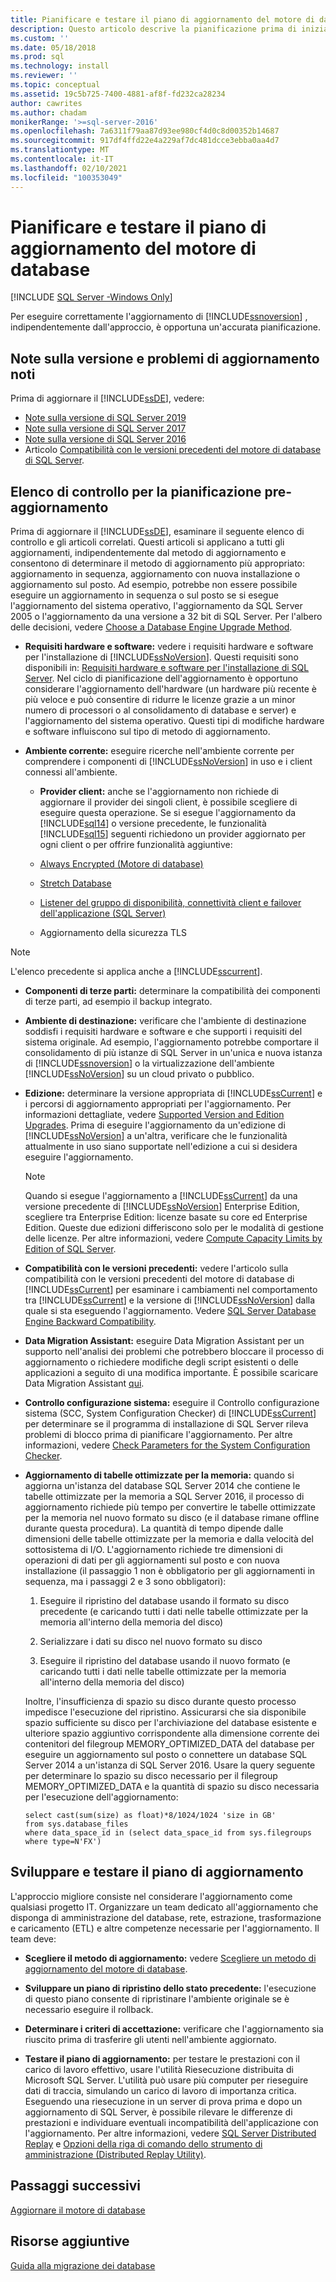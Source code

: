 ```yaml
---
title: Pianificare e testare il piano di aggiornamento del motore di database | Microsoft Docs
description: Questo articolo descrive la pianificazione prima di iniziare l'aggiornamento di SQL Server. Include un elenco di controllo della pianificazione e lo sviluppo e il test di un piano di aggiornamento.
ms.custom: ''
ms.date: 05/18/2018
ms.prod: sql
ms.technology: install
ms.reviewer: ''
ms.topic: conceptual
ms.assetid: 19c5b725-7400-4881-af8f-fd232ca28234
author: cawrites
ms.author: chadam
monikerRange: '>=sql-server-2016'
ms.openlocfilehash: 7a6311f79aa87d93ee980cf4d0c8d00352b14687
ms.sourcegitcommit: 917df4ffd22e4a229af7dc481dcce3ebba0aa4d7
ms.translationtype: MT
ms.contentlocale: it-IT
ms.lasthandoff: 02/10/2021
ms.locfileid: "100353049"
---
```

# <a name="plan-and-test-the-database-engine-upgrade-plan"></a>Pianificare e testare il piano di aggiornamento del motore di database

[!INCLUDE [SQL Server -Windows Only](../../includes/applies-to-version/sql-windows-only.md)]
  
 Per eseguire correttamente l'aggiornamento di [!INCLUDE[ssnoversion](../../includes/ssnoversion-md.md)] , indipendentemente dall'approccio, è opportuna un'accurata pianificazione.  
  
## <a name="release-notes-and-known-upgrade-issues"></a>Note sulla versione e problemi di aggiornamento noti  
 Prima di aggiornare il [!INCLUDE[ssDE](../../includes/ssde-md.md)], vedere:

- [Note sulla versione di SQL Server 2019](../../sql-server/sql-server-version-15-release-notes.md)
- [Note sulla versione di SQL Server 2017](../../sql-server/sql-server-2017-release-notes.md) 
- [Note sulla versione di SQL Server 2016](../../sql-server/sql-server-2016-release-notes.md)
- Articolo [Compatibilità con le versioni precedenti del motore di database di SQL Server](../discontinued-database-engine-functionality-in-sql-server.md).  
  
## <a name="pre-upgrade-planning-checklist"></a>Elenco di controllo per la pianificazione pre-aggiornamento  
 Prima di aggiornare il [!INCLUDE[ssDE](../../includes/ssde-md.md)], esaminare il seguente elenco di controllo e gli articoli correlati. Questi articoli si applicano a tutti gli aggiornamenti, indipendentemente dal metodo di aggiornamento e consentono di determinare il metodo di aggiornamento più appropriato: aggiornamento in sequenza, aggiornamento con nuova installazione o aggiornamento sul posto. Ad esempio, potrebbe non essere possibile eseguire un aggiornamento in sequenza o sul posto se si esegue l'aggiornamento del sistema operativo, l'aggiornamento da SQL Server 2005 o l'aggiornamento da una versione a 32 bit di SQL Server. Per l'albero delle decisioni, vedere [Choose a Database Engine Upgrade Method](../../database-engine/install-windows/choose-a-database-engine-upgrade-method.md).  
  
-   **Requisiti hardware e software:** vedere i requisiti hardware e software per l'installazione di [!INCLUDE[ssNoVersion](../../includes/ssnoversion-md.md)]. Questi requisiti sono disponibili in: [Requisiti hardware e software per l'installazione di SQL Server](../../sql-server/install/hardware-and-software-requirements-for-installing-sql-server.md). Nel ciclo di pianificazione dell'aggiornamento è opportuno considerare l'aggiornamento dell'hardware (un hardware più recente è più veloce e può consentire di ridurre le licenze grazie a un minor numero di processori o al consolidamento di database e server) e l'aggiornamento del sistema operativo. Questi tipi di modifiche hardware e software influiscono sul tipo di metodo di aggiornamento.  
  
-   **Ambiente corrente:** eseguire ricerche nell'ambiente corrente per comprendere i componenti di [!INCLUDE[ssNoVersion](../../includes/ssnoversion-md.md)] in uso e i client connessi all'ambiente.  
  
    -   **Provider client:** anche se l'aggiornamento non richiede di aggiornare il provider dei singoli client, è possibile scegliere di eseguire questa operazione. Se si esegue l'aggiornamento da [!INCLUDE[sql14](../../includes/sssql14-md.md)] o versione precedente, le funzionalità [!INCLUDE[sql15](../../includes/sssql16-md.md)] seguenti richiedono un provider aggiornato per ogni client o per offrire funzionalità aggiuntive:  
  
       -   [Always Encrypted &#40;Motore di database&#41;](../../relational-databases/security/encryption/always-encrypted-database-engine.md)  
  
       -   [Stretch Database](../../sql-server/stretch-database/stretch-database.md)  
  
       -   [Listener del gruppo di disponibilità, connettività client e failover dell'applicazione &#40;SQL Server&#41;](../../database-engine/availability-groups/windows/listeners-client-connectivity-application-failover.md)  
  
       -   Aggiornamento della sicurezza TLS  

   >[!NOTE]
   >L'elenco precedente si applica anche a [!INCLUDE[sscurrent](../../includes/sscurrent-md.md)].
  
-   **Componenti di terze parti:** determinare la compatibilità dei componenti di terze parti, ad esempio il backup integrato.  
  
-   **Ambiente di destinazione:** verificare che l'ambiente di destinazione soddisfi i requisiti hardware e software e che supporti i requisiti del sistema originale. Ad esempio, l'aggiornamento potrebbe comportare il consolidamento di più istanze di SQL Server in un'unica e nuova istanza di [!INCLUDE[ssnoversion](../../includes/ssnoversion-md.md)] o la virtualizzazione dell'ambiente [!INCLUDE[ssNoVersion](../../includes/ssnoversion-md.md)] su un cloud privato o pubblico.  
  
-   **Edizione:** determinare la versione appropriata di [!INCLUDE[ssCurrent](../../includes/ssnoversion-md.md)] e i percorsi di aggiornamento appropriati per l'aggiornamento. Per informazioni dettagliate, vedere [Supported Version and Edition Upgrades](../../database-engine/install-windows/supported-version-and-edition-upgrades.md). Prima di eseguire l'aggiornamento da un'edizione di [!INCLUDE[ssNoVersion](../../includes/ssnoversion-md.md)] a un'altra, verificare che le funzionalità attualmente in uso siano supportate nell'edizione a cui si desidera eseguire l'aggiornamento.  
  
    > [!NOTE]  
    >  Quando si esegue l'aggiornamento a [!INCLUDE[ssCurrent](../../includes/ssnoversion-md.md)] da una versione precedente di [!INCLUDE[ssNoVersion](../../includes/ssnoversion-md.md)] Enterprise Edition, scegliere tra Enterprise Edition: licenze basate su core ed Enterprise Edition. Queste due edizioni differiscono solo per le modalità di gestione delle licenze. Per altre informazioni, vedere [Compute Capacity Limits by Edition of SQL Server](../../sql-server/compute-capacity-limits-by-edition-of-sql-server.md).  
  
-   **Compatibilità con le versioni precedenti:** vedere l'articolo sulla compatibilità con le versioni precedenti del motore di database di [!INCLUDE[ssCurrent](../../includes/ssnoversion-md.md)] per esaminare i cambiamenti nel comportamento tra [!INCLUDE[ssCurrent](../../includes/ssnoversion-md.md)] e la versione di [!INCLUDE[ssNoVersion](../../includes/ssnoversion-md.md)] dalla quale si sta eseguendo l'aggiornamento. Vedere [SQL Server Database Engine Backward Compatibility](../discontinued-database-engine-functionality-in-sql-server.md).  
  
-   **Data Migration Assistant:** eseguire Data Migration Assistant per un supporto nell'analisi dei problemi che potrebbero bloccare il processo di aggiornamento o richiedere modifiche degli script esistenti o delle applicazioni a seguito di una modifica importante.
    È possibile scaricare Data Migration Assistant [qui](https://aka.ms/get-dma).  
  
-   **Controllo configurazione sistema:** eseguire il Controllo configurazione sistema (SCC, System Configuration Checker) di [!INCLUDE[ssCurrent](../../includes/ssnoversion-md.md)] per determinare se il programma di installazione di SQL Server rileva problemi di blocco prima di pianificare l'aggiornamento. Per altre informazioni, vedere [Check Parameters for the System Configuration Checker](../../database-engine/install-windows/check-parameters-for-the-system-configuration-checker.md).  
  
-   **Aggiornamento di tabelle ottimizzate per la memoria:** quando si aggiorna un'istanza del database SQL Server 2014 che contiene le tabelle ottimizzate per la memoria a SQL Server 2016, il processo di aggiornamento richiede più tempo per convertire le tabelle ottimizzate per la memoria nel nuovo formato su disco (e il database rimane offline durante questa procedura).   La quantità di tempo dipende dalle dimensioni delle tabelle ottimizzate per la memoria e dalla velocità del sottosistema di I/O. L'aggiornamento richiede tre dimensioni di operazioni di dati per gli aggiornamenti sul posto e con nuova installazione (il passaggio 1 non è obbligatorio per gli aggiornamenti in sequenza, ma i passaggi 2 e 3 sono obbligatori):  
  
    1.  Eseguire il ripristino del database usando il formato su disco precedente (e caricando tutti i dati nelle tabelle ottimizzate per la memoria all'interno della memoria del disco)  
  
    2.  Serializzare i dati su disco nel nuovo formato su disco  
  
    3.  Eseguire il ripristino del database usando il nuovo formato (e caricando tutti i dati nelle tabelle ottimizzate per la memoria all'interno della memoria del disco)  
  
     Inoltre, l'insufficienza di spazio su disco durante questo processo impedisce l'esecuzione del ripristino. Assicurarsi che sia disponibile spazio sufficiente su disco per l'archiviazione del database esistente e ulteriore spazio aggiuntivo corrispondente alla dimensione corrente dei contenitori del filegroup MEMORY_OPTIMIZED_DATA del database per eseguire un aggiornamento sul posto o connettere un database SQL Server 2014 a un'istanza di SQL Server 2016. Usare la query seguente per determinare lo spazio su disco necessario per il filegroup MEMORY_OPTIMIZED_DATA e la quantità di spazio su disco necessaria per l'esecuzione dell'aggiornamento:  
  
    ```  
    select cast(sum(size) as float)*8/1024/1024 'size in GB'   
    from sys.database_files  
    where data_space_id in (select data_space_id from sys.filegroups where type=N'FX')  
    ```  
  
## <a name="develop-and-test-the-upgrade-plan"></a>Sviluppare e testare il piano di aggiornamento  
 L'approccio migliore consiste nel considerare l'aggiornamento come qualsiasi progetto IT. Organizzare un team dedicato all'aggiornamento che disponga di amministrazione del database, rete, estrazione, trasformazione e caricamento (ETL) e altre competenze necessarie per l'aggiornamento. Il team deve:  
  
-   **Scegliere il metodo di aggiornamento:** vedere [Scegliere un metodo di aggiornamento del motore di database](../../database-engine/install-windows/choose-a-database-engine-upgrade-method.md).  
  
-   **Sviluppare un piano di ripristino dello stato precedente:** l'esecuzione di questo piano consente di ripristinare l'ambiente originale se è necessario eseguire il rollback.  
  
-   **Determinare i criteri di accettazione:** verificare che l'aggiornamento sia riuscito prima di trasferire gli utenti nell'ambiente aggiornato.  
  
-   **Testare il piano di aggiornamento:** per testare le prestazioni con il carico di lavoro effettivo, usare l'utilità Riesecuzione distribuita di Microsoft SQL Server. L'utilità può usare più computer per rieseguire dati di traccia, simulando un carico di lavoro di importanza critica. Eseguendo una riesecuzione in un server di prova prima e dopo un aggiornamento di SQL Server, è possibile rilevare le differenze di prestazioni e individuare eventuali incompatibilità dell'applicazione con l'aggiornamento. Per altre informazioni, vedere [SQL Server Distributed Replay](../../tools/distributed-replay/sql-server-distributed-replay.md) e [Opzioni della riga di comando dello strumento di amministrazione &#40;Distributed Replay Utility&#41;](../../tools/distributed-replay/administration-tool-command-line-options-distributed-replay-utility.md).  
  
## <a name="next-steps"></a>Passaggi successivi  
[Aggiornare il motore di database](../../database-engine/install-windows/upgrade-database-engine.md) 
  
## <a name="additional-resources"></a>Risorse aggiuntive 
[Guida alla migrazione dei database](https://aka.ms/datamigration)